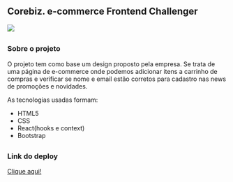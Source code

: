 ## Corebiz. e-commerce Frontend Challenger

![](https://github.com/thalesmsm/public/static/images/test-corebiz.gif)
##
### Sobre o projeto

O projeto tem como base um design proposto pela empresa.
Se trata de uma página de e-commerce onde podemos adicionar itens a carrinho de compras e verificar se nome e email estão corretos para cadastro nas news de promoções e novidades.

As tecnologias usadas formam: 
- HTML5
- CSS
- React(hooks e context)
- Bootstrap

##
### Link do deploy
[Clique aqui!](https://thalesmsm.github.io/corebiz-frontend-challenger/)
